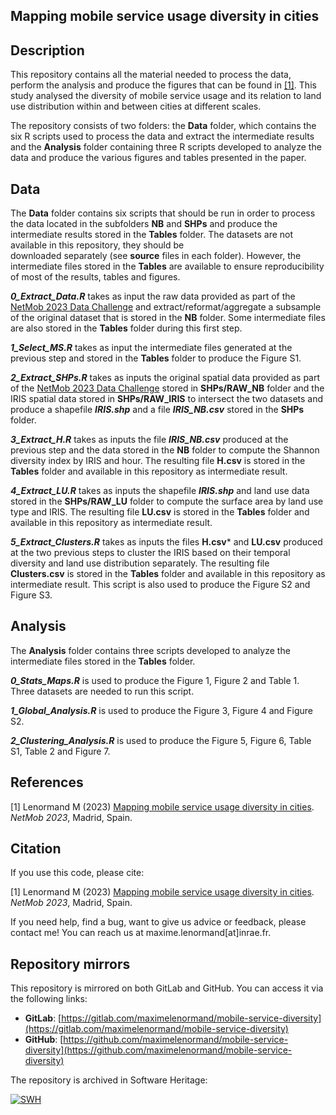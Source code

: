 ## Mapping mobile service usage diversity in cities

## Description

This repository contains all the material needed to process the data, perform 
the analysis and produce the figures that can be found in 
[[1]](https://arxiv.org/abs/2311.06269). This study analysed the diversity of 
mobile service usage and its relation to land use distribution within and 
between cities at different scales.

The repository consists of two folders: the **Data** folder, which contains the 
six R scripts used to process the data and extract the intermediate results and
the **Analysis** folder containing three R scripts developed to analyze the data
and produce the various figures and tables presented in the paper. 

## Data

The **Data** folder contains six scripts that should be run in order to 
process the data located in the subfolders **NB** and 
**SHPs** and produce the intermediate results stored in the **Tables** folder.
The datasets are not available in this repository, they should be  
downloaded separately (see **source** files in each folder). However, the 
intermediate files stored in the **Tables** are available to ensure 
reproducibility of most of the results, tables and figures.

***0_Extract_Data.R*** takes as input the raw data provided as 
part of the
[NetMob 2023 Data Challenge](https://netmob2023challenge.networks.imdea.org/) 
and extract/reformat/aggregate a subsample of the original dataset that is 
stored in the **NB** folder. Some intermediate files are also stored in the 
**Tables** folder during this first step.   

***1_Select_MS.R*** takes as input the intermediate files generated at the
previous step and stored in the **Tables** folder to produce the Figure S1.

***2_Extract_SHPs.R*** takes as inputs the original spatial data provided as 
part of the
[NetMob 2023 Data Challenge](https://netmob2023challenge.networks.imdea.org/) 
stored in **SHPs/RAW_NB** folder and the IRIS spatial data stored in 
**SHPs/RAW_IRIS** to intersect the two datasets and produce a shapefile 
***IRIS.shp*** and a file ***IRIS_NB.csv*** stored in the **SHPs** folder.

***3_Extract_H.R*** takes as inputs the file ***IRIS_NB.csv*** produced at the 
previous step and the data stored in the **NB** folder to compute the Shannon 
diversity index by IRIS and hour. The resulting file **H.csv** is stored in the 
**Tables** folder and available in this repository as intermediate result.

***4_Extract_LU.R*** takes as inputs the shapefile ***IRIS.shp*** and land use 
data stored in the **SHPs/RAW_LU** folder to compute 
the surface area by land use type and IRIS. The resulting file **LU.csv** is 
stored in the **Tables** folder and available in this repository as intermediate
result.

***5_Extract_Clusters.R*** takes as inputs the files **H.csv*** and **LU.csv** 
produced at the two previous steps to cluster the IRIS based on their temporal
diversity and land use distribution separately. The resulting file 
**Clusters.csv** is stored in the **Tables** folder and available in this 
repository as intermediate result. This script is also used to produce the 
Figure S2 and Figure S3.

## Analysis

The **Analysis** folder contains three scripts developed to analyze the 
intermediate files stored in the **Tables** folder.

***0_Stats_Maps.R*** is used to produce the Figure 1, Figure 2 and Table 1. 
Three datasets are needed to run this script.

***1_Global_Analysis.R*** is used to produce the Figure 3, Figure 4 and 
Figure S2.

***2_Clustering_Analysis.R*** is used to produce the Figure 5, Figure 6, 
Table S1, Table 2 and Figure 7.

## References

[1] Lenormand M (2023) [Mapping mobile service usage diversity in cities](https://arxiv.org/abs/2311.06269). 
*NetMob 2023*, Madrid, Spain.  

## Citation

If you use this code, please cite:

[1] Lenormand M (2023) [Mapping mobile service usage diversity in cities](https://arxiv.org/abs/2311.06269). 
*NetMob 2023*, Madrid, Spain.  

If you need help, find a bug, want to give us advice or feedback, please contact me!
You can reach us at maxime.lenormand[at]inrae.fr.

## Repository mirrors

This repository is mirrored on both GitLab and GitHub. You can access it via the following links:

- **GitLab**: [https://gitlab.com/maximelenormand/mobile-service-diversity](https://gitlab.com/maximelenormand/mobile-service-diversity)  
- **GitHub**: [https://github.com/maximelenormand/mobile-service-diversity](https://github.com/maximelenormand/mobile-service-diversity)  

The repository is archived in Software Heritage:

[![SWH](https://archive.softwareheritage.org/badge/origin/https://github.com/maximelenormand/mobile-service-diversity/)](https://archive.softwareheritage.org/browse/origin/?origin_url=https://github.com/maximelenormand/mobile-service-diversity)

